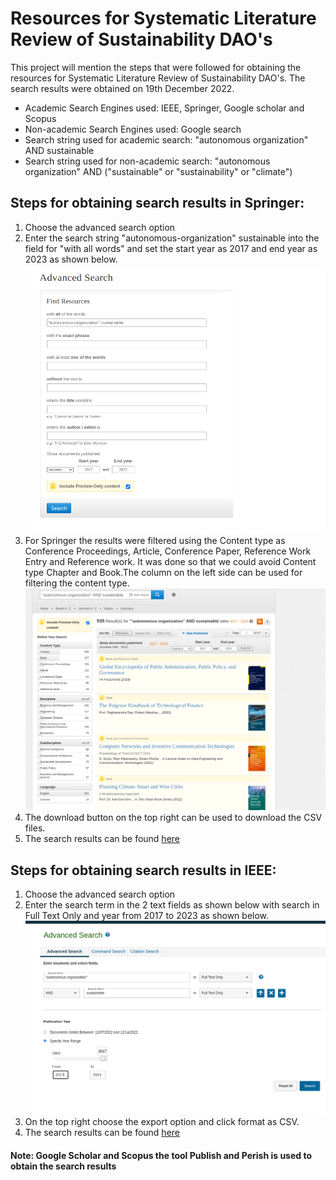 

# Resources for Systematic Literature Review of Sustainability DAO's
This project will mention the steps that were followed for obtaining the resources for Systematic Literature Review of Sustainability DAO's.
The search results were obtained on 19th December 2022.
- Academic Search Engines used:  IEEE, Springer, Google scholar and Scopus
- Non-academic Search Engines used: Google search
- Search string used for academic search:  "autonomous organization" AND sustainable
- Search string used for non-academic search:  "autonomous organization" AND ("sustainable" or "sustainability" or "climate")

## Steps for obtaining search results in Springer:
1. Choose the advanced search option
2. Enter the search string  "autonomous-organization" sustainable into the field for "with all words" and set the start year as 2017 and end year as 2023 as shown below. 
![alt text](https://github.com/ETCE-LAB/sustainable-daos-survey/blob/main/springer.png?raw=true)
3. For Springer the results were filtered using the Content type as Conference Proceedings, Article, Conference Paper, Reference Work Entry and Reference work. It was done so that we could avoid Content type Chapter and Book.The column on the left side can be used for filtering the content type.
![alt text](https://github.com/ETCE-LAB/sustainable-daos-survey/blob/main/springer_result.png?raw=true)
4. The download button on the top right can be used to download the CSV files.
5. The search results can be found [ here]( https://github.com/ETCE-LAB/sustainable-daos-survey/blob/main/springer.csv)

## Steps for obtaining search results in IEEE:
1. Choose the advanced search option
2. Enter the search term in the 2 text fields as shown below with search in Full Text Only and year from 2017 to 2023 as shown below.
![alt text](https://github.com/ETCE-LAB/sustainable-daos-survey/blob/main/ieee.png?raw=true)
3. On the top right choose the export option and click format as CSV.
4. The search results can be found [ here]( https://github.com/ETCE-LAB/sustainable-daos-survey/blob/main/ieee.csv)

#### Note: Google Scholar and Scopus the tool Publish and Perish is used to obtain the search results


